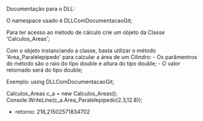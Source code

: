 Documentação para o DLL:

  O namespace usado é DLLComDocumentacaoGit;
  
  Para ter acesso ao método de cálculo crie um objeto da Classe 'Calculos_Areas';
  
  Com o objeto instanciando a classe, basta utilizar o método 'Area_Paralelepipedo' para calcular a área de um Cilindro:
    - Os parâmentros do método são o raio do tipo double e altura do tipo double;
    - O valor retornado será do tipo double; 

Exemplo:
  using DLLComDocumentacaoGit;

  Calculos_Areas c_a =  new Calculos_Areas();
  Console.WriteLine(c_a.Area_Paralelepipedo(2.3,12.8));

  - retorno: 
218,21502571834702
